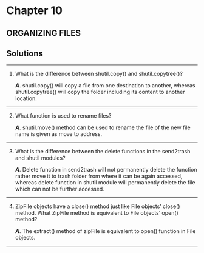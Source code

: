 
# Chapter 10

## ORGANIZING FILES

## Solutions

--------------

1. What is the difference between shutil.copy() and shutil.copytree()?

    ***A***. shutil.copy() will copy a file from one destination to another, whereas shutil.copytree() will copy the folder including its content to another location.
------------

2. What function is used to rename files?

    ***A***.  shutil.move() method can be used to rename the file of the new file name is given as move to address. 
----------

3. What is the difference between the delete functions in the send2trash and shutil modules?

    ***A***. Delete function in send2trash will not permanently delete the function rather move it to trash folder from where it can be again accessed, whereas delete function in shutil module will permanently delete the file which can not be further accessed.
----------------------------

4. ZipFile objects have a close() method just like File objects’ close() method. What ZipFile method is equivalent to File objects’ open() method?

    ***A***. The extract() method of zipFile is equivalent to open() function in File objects.
----------